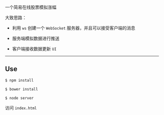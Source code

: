 一个简易在线股票模拟涨幅

大致思路：

* 利用 ```ws``` 创建一个 ```WebSocket``` 服务器，并且可以接受客户端的消息

* 服务端模拟数据进行推送

* 客户端接收数据更新 ```UI```

----

## Use

```js
$ npm install

$ bower install

$ node server
```

访问 ```index.html```

